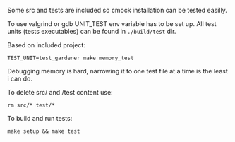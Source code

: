 Some src and tests are included so cmock installation can be tested easilly.

To use valgrind or gdb UNIT_TEST env variable has to be set up.
All test units (tests executables) can be found in `./build/test` dir.

Based on included project:
```
TEST_UNIT=test_gardener make memory_test

```

Debugging memory is hard, narrowing it to one test file at a time is the least i can do.

To delete src/ and /test content use:
```
rm src/* test/*
```


To build and run tests:
```
make setup && make test
```

